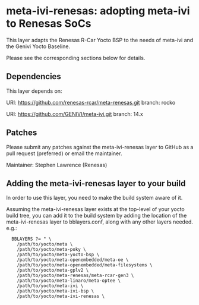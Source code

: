 meta-ivi-renesas: adopting meta-ivi to Renesas SoCs
===================================================
This layer adapts the Renesas R-Car Yocto BSP to the needs of meta-ivi
and the Genivi Yocto Baseline.

Please see the corresponding sections below for details.


Dependencies
------------
This layer depends on:

  URI: https://github.com/renesas-rcar/meta-renesas.git
  branch: rocko

  URI: https://github.com/GENIVI/meta-ivi.git
  branch: 14.x


Patches
-------

Please submit any patches against the meta-ivi-renesas layer to GitHub
as a pull request (preferred) or email the maintainer.

Maintainer: Stephen Lawrence (Renesas)


Adding the meta-ivi-renesas layer to your build
-----------------------------------------------

In order to use this layer, you need to make the build system aware of
it.

Assuming the meta-ivi-renesas layer exists at the top-level of your
yocto build tree, you can add it to the build system by adding the
location of the meta-ivi-renesas layer to bblayers.conf, along with any
other layers needed. e.g.:

```
  BBLAYERS ?= " \
    /path/to/yocto/meta \
    /path/to/yocto/meta-poky \
    /path/to/yocto/meta-yocto-bsp \
    /path/to/yocto/meta-openembedded/meta-oe \
    /path/to/yocto/meta-openembedded/meta-filesystems \
    /path/to/yocto/meta-gplv2 \
    /path/to/yocto/meta-renesas/meta-rcar-gen3 \
    /path/to/yocto/meta-linaro/meta-optee \
    /path/to/yocto/meta-ivi \
    /path/to/yocto/meta-ivi-bsp \
    /path/to/yocto/meta-ivi-renesas \
```
